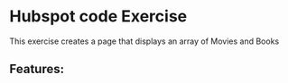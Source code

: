 <h1>Hubspot code Exercise</h1>
<p>This exercise creates a page that displays an array of Movies and Books</p>

<h2>Features:</h2>
